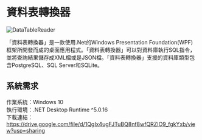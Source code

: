 # 資料表轉換器

![DataTableReader](https://i.imgur.com/bpCRH7b.png "DataTableReader.png")

「資料表轉換器」是一款使用.Net的Windows Presentation Foundation(WPF)框架所開發而成的桌面應用程式。「資料表轉換器」可以對資料庫執行SQL指令，並將查詢結果儲存成XML檔或是JSON檔。「資料表轉換器」支援的資料庫類型包含PostgreSQL、SQL Server和SQLite。<br/>

## 系統需求
作業系統：Windows 10<br/>
執行環境：.NET Desktop Runtime ^5.0.16<br/>
下載連結：https://drive.google.com/file/d/1QgIx4ugFJTuBQ8nf8wfQRZIO9_fgkYxb/view?usp=sharing
